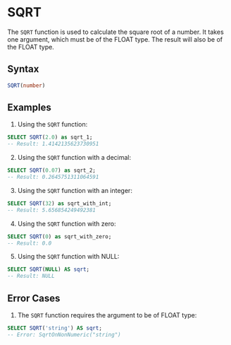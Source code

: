 # SQRT

The `SQRT` function is used to calculate the square root of a number. It takes one argument, which must be of the FLOAT type. The result will also be of the FLOAT type.

## Syntax

```sql
SQRT(number)
```

## Examples

1. Using the `SQRT` function:

```sql
SELECT SQRT(2.0) as sqrt_1;
-- Result: 1.4142135623730951
```

2. Using the `SQRT` function with a decimal:

```sql
SELECT SQRT(0.07) as sqrt_2;
-- Result: 0.2645751311064591
```

3. Using the `SQRT` function with an integer:

```sql
SELECT SQRT(32) as sqrt_with_int;
-- Result: 5.656854249492381
```

4. Using the `SQRT` function with zero:

```sql
SELECT SQRT(0) as sqrt_with_zero;
-- Result: 0.0
```

5. Using the `SQRT` function with NULL:

```sql
SELECT SQRT(NULL) AS sqrt;
-- Result: NULL
```

## Error Cases

1. The `SQRT` function requires the argument to be of FLOAT type:

```sql
SELECT SQRT('string') AS sqrt;
-- Error: SqrtOnNonNumeric("string")
```